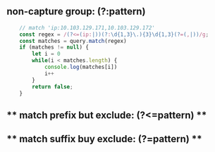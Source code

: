 ## **non-capture group: (?:pattern)**

```javascript
    // match 'ip:10.103.129.171,10.103.129.172'
    const regex = /(?<=(ip:|))(?:\d{1,3}\.){3}\d{1,3}(?=(,|))/g;
    const matches = query.match(regex)
    if (matches != null) {
        let i = 0
        while(i < matches.length) {
            console.log(matches[i])
            i++
        }
        return false;
    }
```

## ** match prefix but exclude: (?<=pattern) **

## ** match suffix buy exclude: (?=pattern) **
